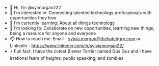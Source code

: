- 👋 Hi, I’m @sylmorgan222
- 👀 I’m interested in: Connecting talented technology professionals with opportunities they love
- 🌱 I’m currently learning: About all things technology
- 💞️ I’m looking to: Collaborate on new opportunities, learning new things, being a resource for anyone and everyone
- 📫 How to reach me: Email - sylvia.morgan@thehatchgrp.com or LinkedIn - https://www.linkedin.com/in/sylviamorgan22/
- ⚡ Fun fact: I have the cutest Biewer Terrier named Gus Gus and I have irrational fears of heights, public speaking, and zombies

<!---
sylmorgan222/sylmorgan222 is a ✨ special ✨ repository because its `README.md` (this file) appears on your GitHub profile.
You can click the Preview link to take a look at your changes.
--->
